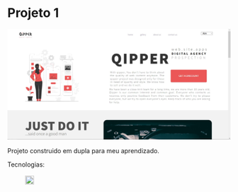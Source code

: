 <H1>Projeto 1</H1>

  <img src='./src/Site-Julio.jpg'>
 
   <p>
     Projeto construido em dupla para meu aprendizado.
   </p>

<dl>
 
 <dt>Tecnologias: </dt><br>
 
  <dd><img width=20px height=20px src='https://cdn.icon-icons.com/icons2/2107/PNG/512/file_type_html_icon_130541.png%27%3E HTML5</dd>
  <dd><img width=20px height=20px src='https://icones.pro/wp-content/uploads/2022/08/css3.png%27%3E CSS3</dd>
   
 </dd>
 
</dl>
